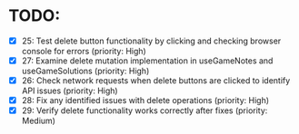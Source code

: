# TODO:

- [x] 25: Test delete button functionality by clicking and checking browser console for errors (priority: High)
- [x] 27: Examine delete mutation implementation in useGameNotes and useGameSolutions (priority: High)
- [x] 26: Check network requests when delete buttons are clicked to identify API issues (priority: High)
- [x] 28: Fix any identified issues with delete operations (priority: High)
- [x] 29: Verify delete functionality works correctly after fixes (priority: Medium)
